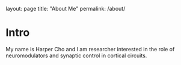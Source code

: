 layout: page
title: "About Me"
permalink: /about/

# Intro
My name is Harper Cho and I am researcher interested in the role of neuromodulators and synaptic control in cortical circuits.
